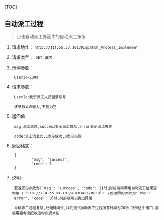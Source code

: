 [TOC]

## 自动派工过程
> 点击自动派工界面中的自动派工按钮


1. 请求地址： ```http://114.55.33.101/Dispatch_Process_Implement```


2. 请求类型：``` GET 请求```


3. 示例参数：
	
		UserId=ZQ09

4. 请求参数：

		UserId:表示派工人员登录账号

		该参数必须输入,不能为空


5. 返回值：

		msg:派工消息,success表示派工成功,error表示派工失败

		code:派工消息码,1表示成功,0表示失败

6. 返回格式：

		{
    			'msg': 'success',
    			'code': 1
		}
7. 说明:
		
		若返回的参数为{'msg': 'success', 'code': 1}时,则前端再调用自动派工结果查询接口 http://114.55.33.101/AutoTask/Result ；若返回的参数为{'msg': 'error', 'code': 0}时,则前端可以抛出异常

		自动派工过程复杂,处理时间长,我们测试自动派工过程所花时间为70秒,针对这个接口,前端需要考虑把响应时间调大些